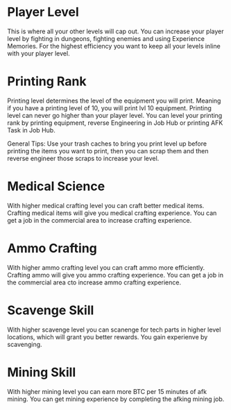 # Player Level

This is where all your other levels will cap out. You can increase your player level by fighting in dungeons, fighting enemies and using Experience Memories. For the highest efficiency you want to keep all your levels inline with your player level.

# Printing Rank

Printing level determines the level of the equipment you will print. Meaning if you have a printing level of 10, you will print lvl 10 equipment. Printing level can never go higher than your player level. You can level your printing rank by printing equipment, reverse Engineering in Job Hub or printing AFK Task in Job Hub.

General Tips:
Use your trash caches to bring you print level up before printing the items you want to print, then you can scrap them and then reverse engineer those scraps to increase your level.

# Medical Science

With higher medical crafting level you can craft better medical items. Crafting medical items will give you medical crafting experience. You can get a job in the commercial area to increase crafting experience.

# Ammo Crafting

With higher ammo crafting level you can craft ammo more efficiently. Crafting ammo will give you ammo crafting experience. You can get a job in the commercial area cto increase ammo crafting experience.

# Scavenge Skill

With higher scavenge level you can scanenge for tech parts in higher level locations, which will grant you better rewards. You gain experienve by scavenging.

# Mining Skill

With higher mining level you can earn more BTC per 15 minutes of afk mining. You can get mining experience by completing the afking mining job.
